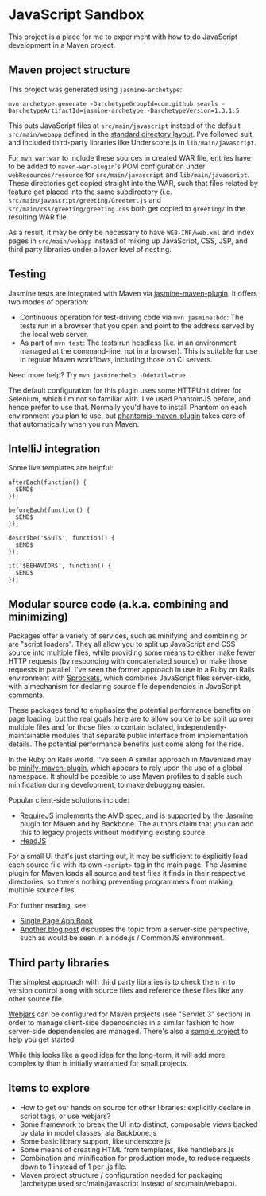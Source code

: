 # JavaScript Sandbox

This project is a place for me to experiment with how to do JavaScript development in a Maven project.

## Maven project structure

This project was generated using `jasmine-archetype`:

```
mvn archetype:generate -DarchetypeGroupId=com.github.searls -DarchetypeArtifactId=jasmine-archetype -DarchetypeVersion=1.3.1.5
```

This puts JavaScript files at `src/main/javascript` instead of the default `src/main/webapp` defined in the
[standard directory layout](http://maven.apache.org/guides/introduction/introduction-to-the-standard-directory-layout.html).
I've followed suit and included third-party libraries like Underscore.js in `lib/main/javascript`.

For `mvn war:war` to include these sources in created WAR file, entries have to be added to `maven-war-plugin`'s
POM configuration under `webResources/resource` for `src/main/javascript` and `lib/main/javascript`.  These directories
get copied straight into the WAR, such that files related by feature get placed into the same subdirectory (i.e.
`src/main/javascript/greeting/Greeter.js` and `src/main/css/greeting/greeting.css` both get copied to `greeting/` in the
resulting WAR file.

As a result, it may be only be necessary to have `WEB-INF/web.xml` and index pages in `src/main/webapp` instead of
mixing up JavaScript, CSS, JSP, and third party libraries under a lower level of nesting.

## Testing

Jasmine tests are integrated with Maven via [jasmine-maven-plugin](http://searls.github.io/jasmine-maven-plugin/).  It
offers two modes of operation:

- Continuous operation for test-driving code via `mvn jasmine:bdd`: The tests run in a browser that you open and point
  to the address served by the local web server.
- As part of `mvn test`: The tests run headless (i.e. in an environment managed at the command-line, not in a browser).
  This is suitable for use in regular Maven workflows, including those on CI servers.

Need more help?  Try `mvn jasmine:help -Ddetail=true`.

The default configuration for this plugin uses some HTTPUnit driver for Selenium, which I'm not so familiar with.
I've used PhantomJS before, and hence prefer to use that.  Normally you'd have to install Phantom on each environment
you plan to use, but [phantomjs-maven-plugin](https://github.com/klieber/phantomjs-maven-plugin) takes care of that
automatically when you run Maven.

## IntelliJ integration

Some live templates are helpful:

```
afterEach(function() {
  $END$
});

beforeEach(function() {
  $END$
});

describe('$SUT$', function() {
  $END$
});

it('$BEHAVIOR$', function() {
  $END$
});
```

## Modular source code (a.k.a. combining and minimizing)

Packages offer a variety of services, such as minifying and combining or are "script loaders".  They all allow you to
split up JavaScript and CSS source into multiple files, while providing some means to either make fewer HTTP requests
(by responding with concatenated source) or make those requests in parallel.  I've seen the former approach in use in a
Ruby on Rails environment with [Sprockets](https://github.com/sstephenson/sprockets#managing-and-bundling-dependencies),
which combines JavaScript files server-side, with a mechanism for declaring source file dependencies in JavaScript comments.

These packages tend to emphasize the potential performance benefits on page loading, but the real goals here are to
allow source to be split up over multiple files and for those files to contain isolated, independently-maintainable
modules that separate public interface from implementation details.  The potential performance benefits just come along
for the ride.

In the Ruby on Rails world, I've seen A similar approach in Mavenland may be
[minify-maven-plugin](https://github.com/samaxes/minify-maven-plugin), which appears to rely upon the use of a global
namespace.  It should be possible to use Maven profiles to disable such minification during development, to make
debugging easier.

Popular client-side solutions include:

- [RequireJS](https://github.com/jrburke/requirejs) implements the AMD spec, and is supported by the Jasmine plugin for
  Maven and by Backbone.  The authors claim that you can add this to legacy projects without modifying existing source.
- [HeadJS](http://headjs.com/)

For a small UI that's just starting out, it may be sufficient to explicitly load each source file with its own
`<script>` tag in the main page.  The Jasmine plugin for Maven loads all source and test files it finds in their
respective directories, so there's nothing preventing programmers from making multiple source files.

For further reading, see:

- [Single Page App Book](http://singlepageappbook.com/maintainability1.html)
- [Another blog post](http://www.gayadesign.com/front-end/better-javascript-dependency-management-with-browserify/)
  discusses the topic from a server-side perspective, such as would be seen in a node.js / CommonJS environment.

## Third party libraries

The simplest approach with third party libraries is to check them in to version control along with source files and
reference these files like any other source file.

[Webjars](http://www.webjars.org/documentation) can be configured for Maven projects (see "Servlet 3" section) in order
to manage client-side dependencies in a similar fashion to how server-side dependencies are managed.  There's also a
[sample project](https://github.com/webjars/sample-jetty_war) to help you get started.

While this looks like a good idea for the long-term, it will add more complexity than is initially warranted for small
projects.

## Items to explore

- How to get our hands on source for other libraries: explicitly declare in script tags, or use webjars?
- Some framework to break the UI into distinct, composable views backed by data in model classes, ala Backbone.js
- Some basic library support, like underscore.js
- Some means of creating HTML from templates, like handlebars.js
- Combination and minification for production mode, to reduce requests down to 1 instead of 1 per .js file.
- Maven project structure / configuration needed for packaging (archetype used src/main/javascript instead of src/main/webapp).